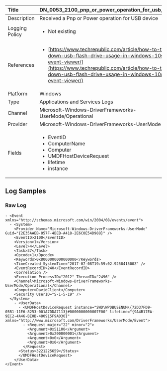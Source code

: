 | Title             | DN_0053_2100_pnp_or_power_operation_for_usb_device                                                                                                      |
|:------------------|:-----------------------------------------------------------------------------------------------------------------|
| Description       | Received a Pnp or Power operation for USB device                                                                                                |
| Logging Policy    | <ul><li> Not existing </li></ul> | 
| References     		| <ul><li>[https://www.techrepublic.com/article/how-to-track-down-usb-flash-drive-usage-in-windows-10s-event-viewer/](https://www.techrepublic.com/article/how-to-track-down-usb-flash-drive-usage-in-windows-10s-event-viewer/)</li></ul>                                  |
| Platform       		| Windows   |
| Type           		| Applications and Services Logs 		| 
| Channel        		| Microsoft-Windows-DriverFrameworks-UserMode/Operational    |
| Provider       		| Microsoft-Windows-DriverFrameworks-UserMode   |
| Fields         		| <ul><li>EventID</li><li>ComputerName</li><li>Computer</li><li>UMDFHostDeviceRequest</li><li>lifetime</li><li>instance</li></ul>                                               |


## Log Samples

### Raw Log

```
- <Event xmlns="http://schemas.microsoft.com/win/2004/08/events/event">
  - <System>
    <Provider Name="Microsoft-Windows-DriverFrameworks-UserMode" Guid="{2E35AAEB-857F-4BEB-A418-2E6C0E54D988}" />
    <EventID>2100</EventID>
    <Version>1</Version>
    <Level>4</Level>
    <Task>37</Task>
    <Opcode>1</Opcode>
    <Keywords>0x8000000000000000</Keywords>
    <TimeCreated SystemTime="2017-07-08T19:59:02.925841500Z" />
    <EventRecordID>240</EventRecordID>
    <Correlation />
    <Execution ProcessID="2012" ThreadID="2496" />
    <Channel>Microsoft-Windows-DriverFrameworks-UserMode/Operational</Channel>
    <Computer>DavidClient</Computer>
    <Security UserID="S-1-5-19" />
  </System>
    - <UserData>
      - <UMDFHostDeviceRequest instance="SWD\WPDBUSENUM\{72D37FD9-05B1-11E6-8253-001A7DDA7113}#0000000000007E00" lifetime="{9A4B17EA-9EC2-4A46-BE0B-480915F9A030}" xmlns="http://www.microsoft.com/DriverFrameworks/UserMode/Event">
        - <Request major="22" minor="2">
          <Argument>0x51100</Argument>
          <Argument>0x200000001</Argument>
          <Argument>0x0</Argument>
          <Argument>0x0</Argument>
        </Request>
      <Status>3221225659</Status>
      </UMDFHostDeviceRequest>
    </UserData>
</Event>

```




